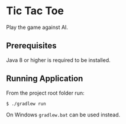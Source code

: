 # Tic Tac Toe 
Play the game against AI.

## Prerequisites
Java 8 or higher is required to be installed.

## Running Application
From the project root folder run:

```
$ ./gradlew run
```
On Windows `gradlew.bat` can be used instead.
